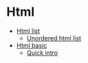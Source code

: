 # Html
* [Html list](html_list.md)
   * [Unordered html list](html_list.md#unordered-html-list)
* [Html basic](html_basic.md)
   * [Quick intro](html_basic.md#quick-intro)
